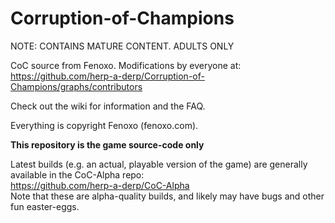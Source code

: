 Corruption-of-Champions
=======================

NOTE: CONTAINS MATURE CONTENT. ADULTS ONLY

CoC source from Fenoxo.
Modifications by everyone at:  
https://github.com/herp-a-derp/Corruption-of-Champions/graphs/contributors

Check out the wiki for information and the FAQ.

Everything is copyright Fenoxo (fenoxo.com).

**This repository is the game source-code only**

Latest builds (e.g. an actual, playable version of the game) are generally available in the CoC-Alpha repo:  
https://github.com/herp-a-derp/CoC-Alpha  
Note that these are alpha-quality builds, and likely may have bugs and other fun easter-eggs.
